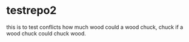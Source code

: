 # testrepo2
this is to test
conflicts
how
much
wood
could
a
wood
chuck,
chuck
if
a
wood
chuck
could
chuck
wood.